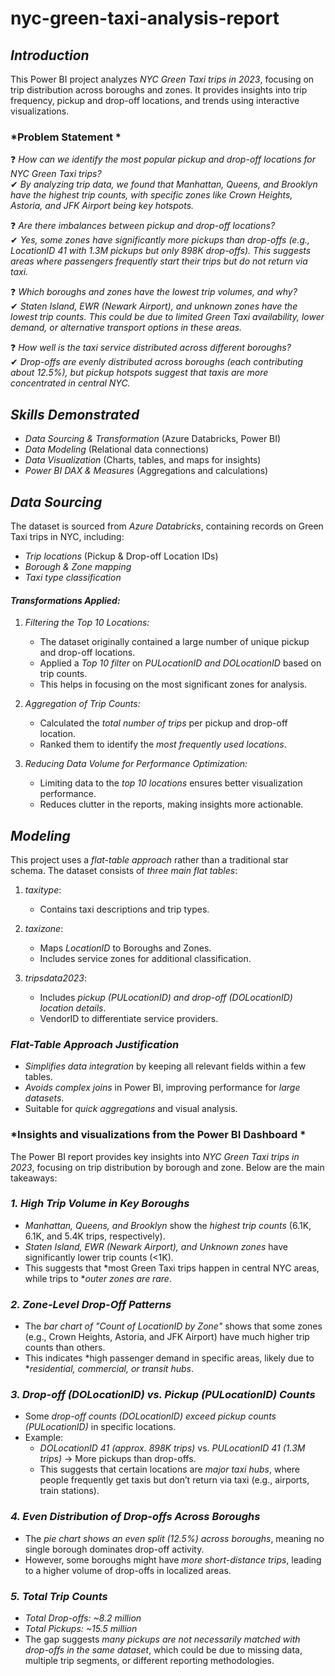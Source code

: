 # nyc-green-taxi-analysis-report

## *Introduction*  
This Power BI project analyzes *NYC Green Taxi trips in 2023*, focusing on trip distribution across boroughs and zones. It provides insights into trip frequency, pickup and drop-off locations, and trends using interactive visualizations.  

### *Problem Statement *  

❓ *How can we identify the most popular pickup and drop-off locations for NYC Green Taxi trips?*  
✔ *By analyzing trip data, we found that Manhattan, Queens, and Brooklyn have the highest trip counts, with specific zones like Crown Heights, Astoria, and JFK Airport being key hotspots.*  

❓ *Are there imbalances between pickup and drop-off locations?*  
✔ *Yes, some zones have significantly more pickups than drop-offs (e.g., LocationID 41 with 1.3M pickups but only 898K drop-offs). This suggests areas where passengers frequently start their trips but do not return via taxi.*  

❓ *Which boroughs and zones have the lowest trip volumes, and why?*  
✔ *Staten Island, EWR (Newark Airport), and unknown zones have the lowest trip counts. This could be due to limited Green Taxi availability, lower demand, or alternative transport options in these areas.*  

❓ *How well is the taxi service distributed across different boroughs?*  
✔ *Drop-offs are evenly distributed across boroughs (each contributing about 12.5%), but pickup hotspots suggest that taxis are more concentrated in central NYC.* 

## *Skills Demonstrated*  
- *Data Sourcing & Transformation* (Azure Databricks, Power BI)  
- *Data Modeling* (Relational data connections)  
- *Data Visualization* (Charts, tables, and maps for insights)  
- *Power BI DAX & Measures* (Aggregations and calculations)
   
## *Data Sourcing*  
The dataset is sourced from *Azure Databricks*, containing records on Green Taxi trips in NYC, including:  
- *Trip locations* (Pickup & Drop-off Location IDs)  
- *Borough & Zone mapping*  
- *Taxi type classification*

#### *Transformations Applied:*  
1. *Filtering the Top 10 Locations:*  
   - The dataset originally contained a large number of unique pickup and drop-off locations.  
   - Applied a *Top 10 filter* on *PULocationID and DOLocationID* based on trip counts.  
   - This helps in focusing on the most significant zones for analysis.  

2. *Aggregation of Trip Counts:*  
   - Calculated the *total number of trips* per pickup and drop-off location.  
   - Ranked them to identify the *most frequently used locations*.  

3. *Reducing Data Volume for Performance Optimization:*  
   - Limiting data to the *top 10 locations* ensures better visualization performance.  
   - Reduces clutter in the reports, making insights more actionable.

## *Modeling*  
This project uses a *flat-table approach* rather than a traditional star schema. The dataset consists of *three main flat tables*:  

1. *taxitype*:  
   - Contains taxi descriptions and trip types.  
   
2. *taxizone*:  
   - Maps *LocationID* to Boroughs and Zones.  
   - Includes service zones for additional classification.  

3. *tripsdata2023*:  
   - Includes *pickup (PULocationID) and drop-off (DOLocationID) location details*.  
   - VendorID to differentiate service providers.  

### *Flat-Table Approach Justification*  
- *Simplifies data integration* by keeping all relevant fields within a few tables.  
- *Avoids complex joins* in Power BI, improving performance for *large datasets*.  
- Suitable for *quick aggregations* and visual analysis.

### *Insights and visualizations from the Power BI Dashboard *  

The Power BI report provides key insights into *NYC Green Taxi trips in 2023*, focusing on trip distribution by borough and zone. Below are the main takeaways:  

### *1. High Trip Volume in Key Boroughs*  
- *Manhattan, Queens, and Brooklyn* show the *highest trip counts* (6.1K, 6.1K, and 5.4K trips, respectively).  
- *Staten Island, EWR (Newark Airport), and Unknown zones* have significantly lower trip counts (<1K).  
- This suggests that *most Green Taxi trips happen in central NYC areas, while trips to **outer zones are rare*.  

### *2. Zone-Level Drop-Off Patterns*  
- The *bar chart of "Count of LocationID by Zone"* shows that some zones (e.g., Crown Heights, Astoria, and JFK Airport) have much higher trip counts than others.  
- This indicates *high passenger demand in specific areas, likely due to **residential, commercial, or transit hubs*.  

### *3. Drop-off (DOLocationID) vs. Pickup (PULocationID) Counts*  
- Some *drop-off counts (DOLocationID) exceed pickup counts (PULocationID)* in specific locations.  
- Example:  
  - *DOLocationID 41 (approx. 898K trips)* vs. *PULocationID 41 (1.3M trips)* → More pickups than drop-offs.  
  - This suggests that certain locations are *major taxi hubs*, where people frequently get taxis but don’t return via taxi (e.g., airports, train stations).  

### *4. Even Distribution of Drop-offs Across Boroughs*  
- The *pie chart shows an even split (12.5%) across boroughs*, meaning no single borough dominates drop-off activity.  
- However, some boroughs might have *more short-distance trips*, leading to a higher volume of drop-offs in localized areas.  

### *5. Total Trip Counts*  
- *Total Drop-offs: ~8.2 million*  
- *Total Pickups: ~15.5 million*  
- The gap suggests *many pickups are not necessarily matched with drop-offs in the same dataset*, which could be due to missing data, multiple trip segments, or different reporting methodologies.







